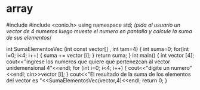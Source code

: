 # array
#include <iostream>
#include <conio.h>
using namespace std;
/*pida al usuario un vector de 4 numeros luego mueste el numero en pantalla  y calcule la suma de sus elementos*/ 

int SumaElementosVec (int const vector[] , int tam=4)
{
    int  suma=0;
    for(int i=0; i<4; i++)
        {
            suma += vector [i];
        }
    return suma;
}
 int main()
{ 
    int vector [4];
    cout<<"ingrese los numeros que quiere que pertenezcan al vector unidemensional 4"<<endl;
    for (int i=0; i<4; i++)
    {
        cout<<"digite un numero"<<endl;
        cin>>vector [i];
    }
    cout<<"El resultado de la suma de los elementos del vector es "<<SumaElementosVec(vector,4)<<endl;
    return 0;
}

